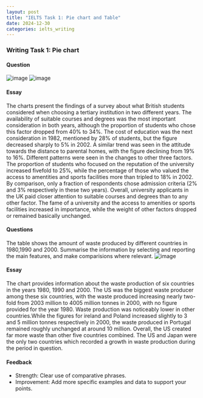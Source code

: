 ```yaml
---
layout: post
title: "IELTS Task 1: Pie chart and Table"
date: 2024-12-30
categories: ielts_writing
---
```


### Writing Task 1: Pie chart

#### Question
![image](https://github.com/user-attachments/assets/bb30fd0c-c31e-4faa-ac70-15329ccc3a2d)
![image](https://github.com/user-attachments/assets/b3eeb809-a1fd-4270-9a23-49564705294d)

#### Essay
The charts present the findings of a survey about what British students considered when choosing a tertiary institution in two different years.
The availability of suitable courses and degrees was the most important consideration in both years, although the proportion of students who chose this factor dropped from 40% to 34%. The cost of education was the next consideration in 1982, mentioned by 28% of students, but the figure decreased sharply to 5% in 2002.  A similar trend was seen in the attitude towards the distance to parental homes, with the figure declining from 19% to 16%.
Different patterns were seen in the changes to other three factors. The proportion of students who focused on the reputation of the university increased fivefold to 25%, while the percentage of those who valued the access to amentities and sports facilities more than tripled to 18% in 2002. By comparison, only a fraction of respondents chose admission criteria (2% and 3% respectively in these two years).
Overall, university applicants in the UK paid closer attention to suitable courses and degrees than to any other factor. The fame of a university and the access to amenities or sports facilities increased in importance, while the weight of other factors dropped or remained basically unchanged.

#### Questions
The table shows the amount of waste produced by different countries in 1980,1990 and 2000.
Summarise the information by selecting and reporting the main features, and make comparisions where relevant.
![image](https://github.com/user-attachments/assets/718e2cf7-861f-49b9-935d-eb67c822f0d6)

#### Essay
The chart provides information about the waste production of six countries in the years 1980, 1990 and 2000.
The US was the biggest waste producer among these six countries, with the waste produced increasing nearly two-fold from 2003 million to 4005 million tonnes in 2000, with no figure provided for the year 1980.
Waste production was noticeably lower in other countries.While the figures for ireland and Poland increased slightly to 3 and 5 million tonnes respectively in 2000, the waste produced in Portugal remained roughly unchanged at around 10 million.
Overall, the US created far more waste than other five countries combined. The US and Japan were the only two countries which recorded a growth in waste production during the period in question.

#### Feedback
- Strength: Clear use of comparative phrases.
- Improvement: Add more specific examples and data to support your points.
